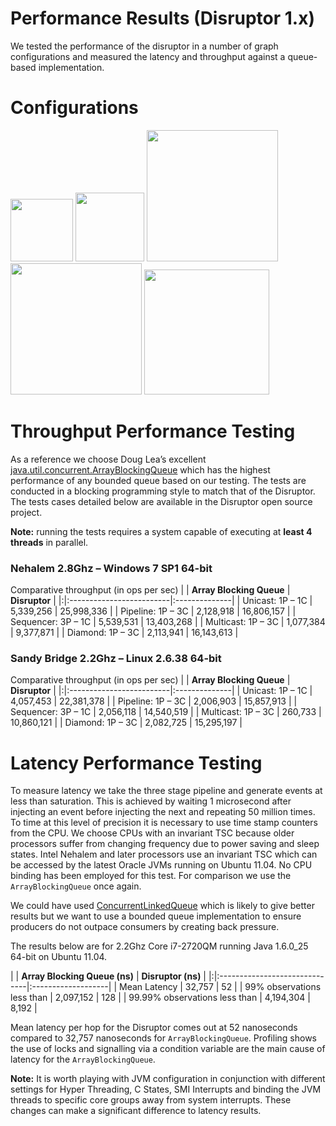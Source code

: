 # Performance Results (Disruptor 1.x) #

We tested the performance of the disruptor in a number of graph configurations and measured the latency and throughput against a queue-based implementation.

# Configurations #

<img src='http://disruptor.googlecode.com/svn/wiki/images/1p1c-unicast.png' height='100px' />

<img src='http://disruptor.googlecode.com/svn/wiki/images/1p3c-three-stage-pipeline.png' height='110px' />

<img src='http://disruptor.googlecode.com/svn/wiki/images/3p1c-sequencer.png' height='210px' />

<img src='http://disruptor.googlecode.com/svn/wiki/images/1p3c-multicast.png' height='210px' />

<img src='http://disruptor.googlecode.com/svn/wiki/images/1p3c-diamond.png' height='200px' />


# Throughput Performance Testing #

As a reference we choose Doug Lea’s excellent [java.util.concurrent.ArrayBlockingQueue](http://download.oracle.com/javase/1.5.0/docs/api/java/util/concurrent/ArrayBlockingQueue.html) which has the highest performance of any bounded queue based on our testing.  The tests are conducted in a blocking programming style to match that of the Disruptor.  The tests cases detailed below are available in the Disruptor open source project.

**Note:** running the tests requires a system capable of executing at **least 4 threads** in parallel.

### Nehalem 2.8Ghz – Windows 7 SP1 64-bit ###
Comparative throughput (in ops per sec)
| | **Array Blocking Queue** | **Disruptor** |
|:|:-------------------------|:--------------|
| Unicast: 1P – 1C | 5,339,256                | 25,998,336    |
| Pipeline: 1P – 3C | 2,128,918                | 16,806,157    |
| Sequencer: 3P – 1C | 5,539,531                | 13,403,268    |
| Multicast: 1P – 3C | 1,077,384                | 9,377,871     |
| Diamond: 1P – 3C | 2,113,941                | 16,143,613    |

### Sandy Bridge 2.2Ghz – Linux 2.6.38 64-bit ###
Comparative throughput (in ops per sec)
| | **Array Blocking Queue** | **Disruptor** |
|:|:-------------------------|:--------------|
| Unicast: 1P – 1C | 4,057,453                | 22,381,378    |
| Pipeline: 1P – 3C | 2,006,903                | 15,857,913    |
| Sequencer: 3P – 1C | 2,056,118                | 14,540,519    |
| Multicast: 1P – 3C | 260,733                  | 10,860,121    |
| Diamond: 1P – 3C | 2,082,725                | 15,295,197    |

# Latency Performance Testing #
To measure latency we take the three stage pipeline and generate events at less than saturation.  This is achieved by waiting 1 microsecond after injecting an event before injecting the next and repeating 50 million times.  To time at this level of precision it is necessary to use time stamp counters from the CPU.  We choose CPUs with an invariant TSC because older processors suffer from changing frequency due to power saving and sleep states.  Intel Nehalem and later processors use an invariant TSC which can be accessed by the latest Oracle JVMs running on Ubuntu 11.04.  No CPU binding has been employed for this test.
For comparison we use the `ArrayBlockingQueue` once again.

We could have used [ConcurrentLinkedQueue](http://download.oracle.com/javase/1.5.0/docs/api/java/util/concurrent/ConcurrentLinkedQueue.html) which is likely to give better results but we want to use a bounded queue implementation to ensure producers do not outpace consumers by creating back pressure.

The results below are for 2.2Ghz Core i7-2720QM running Java 1.6.0\_25 64-bit on Ubuntu 11.04.

| | **Array Blocking Queue (ns)** | **Disruptor (ns)** |
|:|:------------------------------|:-------------------|
| Mean Latency | 32,757                        | 52                 |
| 99% observations less than | 2,097,152                     | 128                |
| 99.99% observations less than | 4,194,304                     | 8,192              |

Mean latency per hop for the Disruptor comes out at 52 nanoseconds compared to 32,757 nanoseconds for `ArrayBlockingQueue`.  Profiling shows the use of locks and signalling via a condition variable are the main cause of latency for the `ArrayBlockingQueue`.

**Note:** It is worth playing with JVM configuration in conjunction with different settings for Hyper Threading, C States, SMI Interrupts and binding the JVM threads to specific core groups away from system interrupts.  These changes can make a significant difference to latency results.